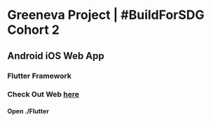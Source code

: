 # Greeneva Project | #BuildForSDG Cohort 2

## Android iOS Web App

### Flutter Framework
### Check Out Web [here](https://greeneva.techbuzs.ml/#/)
#### Open ./Flutter